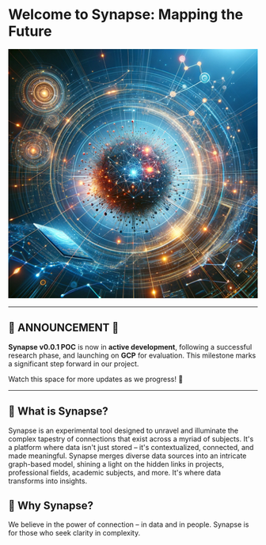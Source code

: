 # Welcome to Synapse: Mapping the Future

![SYNAPSE](../Synapse.png)

---

## 📣 ANNOUNCEMENT 📣

**Synapse v0.0.1 POC** is now in **active development**, following a successful research phase, and launching on **GCP** for evaluation.
This milestone marks a significant step forward in our project.

Watch this space for more updates as we progress! 🚀

---

## 🧬 What is Synapse?

Synapse is an experimental tool designed to unravel and illuminate the complex tapestry of connections that exist across a myriad of subjects. It's a platform where data isn't just stored – it's contextualized, connected, and made meaningful. Synapse merges diverse data sources into an intricate graph-based model, shining a light on the hidden links in projects, professional fields, academic subjects, and more. It's where data transforms into insights.

## 🌟 Why Synapse?

We believe in the power of connection – in data and in people. Synapse is for those who seek clarity in complexity.
